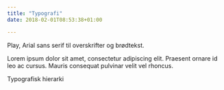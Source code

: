 ```yaml
---
title: "Typografi"
date: 2018-02-01T08:53:38+01:00

---
```

Play, Arial sans serif til overskrifter og brødtekst.

Lorem ipsum dolor sit amet, consectetur adipiscing elit. Praesent ornare id leo ac cursus. Mauris consequat pulvinar velit vel rhoncus.

Typografisk hierarki
